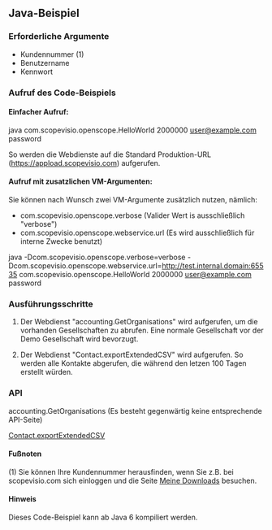 ## Java-Beispiel


### Erforderliche Argumente

- Kundennummer (1)
- Benutzername
- Kennwort


### Aufruf des Code-Beispiels

#### Einfacher Aufruf:

java com.scopevisio.openscope.HelloWorld 2000000 user@example.com password

So werden die Webdienste auf die Standard Produktion-URL (https://appload.scopevisio.com) aufgerufen.

#### Aufruf mit zusatzlichen VM-Argumenten:

Sie können nach Wunsch zwei VM-Argumente zusätzlich nutzen, nämlich:

- com.scopevisio.openscope.verbose (Valider Wert is ausschließlich "verbose")
- com.scopevisio.openscope.webservice.url (Es wird ausschließlich für interne Zwecke benutzt)

java -Dcom.scopevisio.openscope.verbose=verbose -Dcom.scopevisio.openscope.webservice.url=http://test.internal.domain:65535 com.scopevisio.openscope.HelloWorld 2000000 user@example.com password


### Ausführungsschritte

1. Der Webdienst "accounting.GetOrganisations" wird aufgerufen, um die vorhanden Gesellschaften zu abrufen. Eine normale Gesellschaft vor der Demo Gesellschaft wird bevorzugt.

2. Der Webdienst "Contact.exportExtendedCSV" wird aufgerufen. So werden alle Kontakte abgerufen, die während den letzen 100 Tagen erstellt würden.


### API

accounting.GetOrganisations (Es besteht gegenwärtig keine entsprechende API-Seite)

[Contact.exportExtendedCSV](https://www.scopevisio.com/help/de/API/Contact_Export)


#### Fußnoten

(1) Sie können Ihre Kundennummer herausfinden, wenn Sie z.B. bei scopevisio.com sich einloggen und die Seite [Meine Downloads](https://www.scopevisio.com/lounge) besuchen.


#### Hinweis

Dieses Code-Beispiel kann ab Java 6 kompiliert werden.
